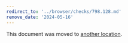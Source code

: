 ```yaml
---
redirect_to: '../browser/checks/798.128.md'
remove_date: '2024-05-16'
---
```


This document was moved to [another location](../browser/checks/798.128.md).

<!-- This redirect file can be deleted after 2024-05-16. -->
<!-- Redirects that point to other docs in the same project expire in three months. -->
<!-- Redirects that point to docs in a different project or site (for example, link is not relative and starts with `https:`) expire in one year. -->
<!-- Before deletion, see: https://docs.gitlab.com/ee/development/documentation/redirects.html -->
